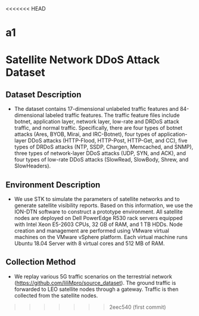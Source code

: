 <<<<<<< HEAD
# a1
Satellite Network DDoS Attack Dataset
=======

## Dataset Description

- The dataset contains 17-dimensional unlabeled traffic features and 84-dimensional labeled traffic features. The traffic feature files include botnet, application layer, network layer, low-rate and DRDoS attack traffic, and normal traffic. Specifically, there are four types of botnet attacks (Ares, BYOB, Mirai, and IRC-Botnet), four types of application-layer DDoS attacks (HTTP-Flood, HTTP-Post, HTTP-Get, and CC), five types of DRDoS attacks (NTP, SSDP, Chargen, Memcached, and SNMP), three types of network-layer DDoS attacks (UDP, SYN, and ACK), and four types of low-rate DDoS attacks (SlowRead, SlowBody, Shrew, and SlowHeaders).

## Environment Description
- We use STK to simulate the parameters of satellite networks and to generate satellite visibility reports. Based on this information, we use the ION-DTN software to construct a prototype environment. All satellite nodes are deployed on Dell PowerEdge R530 rack servers equipped with Intel Xeon E5-2603 CPUs, 32 GB of RAM, and 1 TB HDDs. Node creation and management are performed using VMware virtual machines on the VMware vSphere platform. Each virtual machine runs Ubuntu 18.04 Server with 8 virtual cores and 512 MB of RAM.
## Collection Method
- We replay various 5G traffic scenarios on the terrestrial network (https://github.com/liliMpro/source_dataset). The ground traffic is forwarded to LEO satellite nodes through a gateway. Traffic is then collected from the satellite nodes.




>>>>>>> 2eec540 (first commit)
